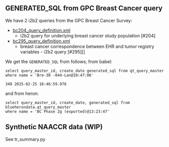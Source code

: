 ## GENERATED_SQL from GPC Breast Cancer query

We have 2 i2b2 queries from the GPC Breast Cancer Survey:

 - [bc204_query_definition.xml][204x]
   - i2b2 query for underlying breast cancer study population [#204]
 - [bc295_query_definition.xml][295x]
   - breast cancer correspondence between EHR and tumor registry variables - i2b2 query [#295][]
 
[204]: https://informatics.gpcnetwork.org/trac/Project/ticket/204
[295]: https://informatics.gpcnetwork.org/trac/Project/ticket/295 

[204x]: https://github.com/kumc-bmi/bc_qa/blob/master/bc204_query_definition.xml
[295x]: https://github.com/kumc-bmi/bc_qa/blob/rc_codebook/bc2_collect/bc295_query_definition.xml

We get the `GENERATED_SQL` from follows; from babel:

```
select query_master_id, create_date generated_sql from qt_query_master
where name = 'Bre-30 -044-Lan@10:47:06'

349	2015-02-25 16:46:59.976
```

and from heron:

```
select query_master_id, create_date, generated_sql from blueherondata.qt_query_master
where name = 'BC Phase 2g (exported)@13:23:47'
```


## Synthetic NAACCR data (WIP)

See tr_summary.py
